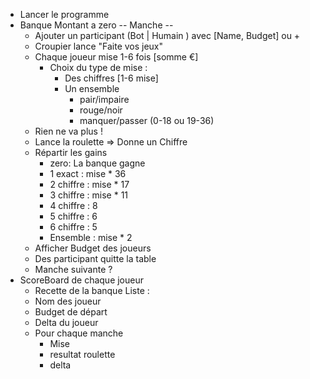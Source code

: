 - Lancer le programme
 - Banque Montant a zero
-- Manche --
     - Ajouter un participant (Bot | Humain ) avec [Name, Budget] ou +
     - Croupier lance "Faite vos jeux"
     - Chaque joueur mise 1-6 fois
        [somme €]
        - Choix du type de mise :
            - Des chiffres [1-6 mise]
            - Un ensemble
                - pair/impaire
                - rouge/noir
                - manquer/passer (0-18 ou 19-36)        
     - Rien ne va plus !
     - Lance la roulette => Donne un Chiffre
     - Répartir les gains
        - zero: La banque gagne
        - 1 exact : mise * 36
        - 2 chiffre : mise * 17
        - 3 chiffre : mise * 11
        - 4 chiffre : 8
        - 5 chiffre : 6
        - 6 chiffre : 5
        - Ensemble : mise * 2
     - Afficher Budget des joueurs
     - Des participant quitte la table
     - Manche suivante ?
- ScoreBoard de chaque joueur
    - Recette de la banque
    Liste :
    - Nom des joueur
    - Budget de départ
    - Delta du joueur
    - Pour chaque manche
        - Mise
        - resultat roulette
        - delta
